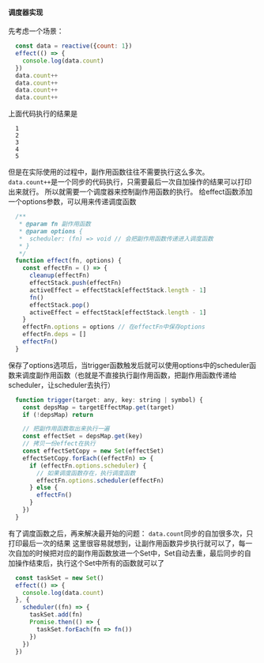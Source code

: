#### 调度器实现
 先考虑一个场景：
  ```js
    const data = reactive({count: 1})
    effect(() => {
      console.log(data.count)
    })
    data.count++
    data.count++
    data.count++
    data.count++
  ```
上面代码执行的结果是
```
  1
  2
  3
  4
  5
```
但是在实际使用的过程中，副作用函数往往不需要执行这么多次。`data.count++`是一个同步的代码执行，只需要最后一次自加操作的结果可以打印出来就行。
所以就需要一个调度器来控制副作用函数的执行。
给effect函数添加一个options参数，可以用来传递调度函数
```js
  /**
   * @param fn 副作用函数
   * @param options {
   *  scheduler: (fn) => void // 会把副作用函数传递进入调度函数
   * }
   */
  function effect(fn, options) {
    const effectFn = () => {
      cleanup(effectFn)
      effectStack.push(effectFn)
      activeEffect = effectStack[effectStack.length - 1]
      fn()
      effectStack.pop()
      activeEffect = effectStack[effectStack.length - 1]
    }
    effectFn.options = options // 在effectFn中保存options
    effectFn.deps = []
    effectFn()
  }
```
保存了options选项后，当trigger函数触发后就可以使用options中的scheduler函数来调度副作用函数（也就是不直接执行副作用函数，把副作用函数传递给scheduler，让scheduler去执行）
```js
  function trigger(target: any, key: string | symbol) {
    const depsMap = targetEffectMap.get(target)
    if (!depsMap) return

    // 把副作用函数取出来执行一遍
    const effectSet = depsMap.get(key)
    // 拷贝一份effect在执行
    const effectSetCopy = new Set(effectSet)
    effectSetCopy.forEach((effectFn) => {
      if (effectFn.options.scheduler) {
        // 如果调度函数存在，执行调度函数
        effectFn.options.scheduler(effectFn)
      } else {
        effectFn()
      }
    })
  }
```

有了调度函数之后，再来解决最开始的问题：
  `data.count`同步的自加很多次，只打印最后一次的结果
这里很容易就想到，让副作用函数异步执行就可以了，每一次自加的时候把对应的副作用函数放进一个Set中，Set自动去重，最后同步的自加操作结束后，执行这个Set中所有的函数就可以了
```js
  const taskSet = new Set()
  effect(() => {
    console.log(data.count)
  }, {
    scheduler((fn) => {
      taskSet.add(fn)
      Promise.then(() => {
        taskSet.forEach(fn => fn())
      })
    })
  })
```
